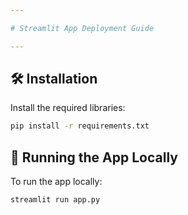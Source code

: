 ```yaml
---

# Streamlit App Deployment Guide

---
```


## 🛠️ Installation

Install the required libraries:

```bash
pip install -r requirements.txt
```

## 🚀 Running the App Locally

To run the app locally:

```bash
streamlit run app.py
```
